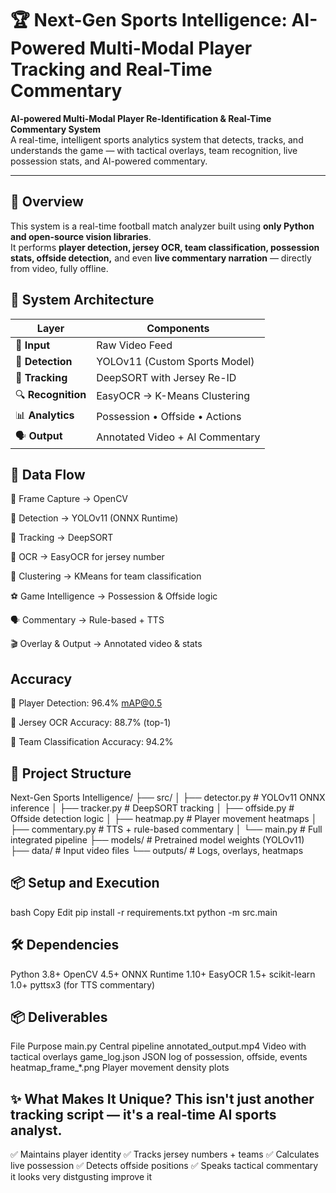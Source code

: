 # 🏆 Next-Gen Sports Intelligence: AI-Powered Multi-Modal Player Tracking and Real-Time Commentary


**AI-powered Multi-Modal Player Re-Identification & Real-Time Commentary System**  
A real-time, intelligent sports analytics system that detects, tracks, and understands the game — with tactical overlays, team recognition, live possession stats, and AI-powered commentary.


---

## 🚀 Overview

This system is a real-time football match analyzer built using **only Python and open-source vision libraries**.  
It performs **player detection, jersey OCR, team classification, possession stats, offside detection,** and even **live commentary narration** — directly from video, fully offline.

## 🧬 System Architecture

<div align="center">

| Layer | Components | 
|-------|------------|
| 🎥 **Input** | Raw Video Feed |
| 🧠 **Detection** | YOLOv11 (Custom Sports Model) |
| 👣 **Tracking** | DeepSORT with Jersey Re-ID |
| 🔍 **Recognition** | EasyOCR → K-Means Clustering |
| 📊 **Analytics** | Possession • Offside • Actions |
| 🗣️ **Output** | Annotated Video + AI Commentary |

</div>

        
## 🔁 Data Flow
🎥 Frame Capture → OpenCV

🧠 Detection → YOLOv11 (ONNX Runtime)

👣 Tracking → DeepSORT

🔢 OCR → EasyOCR for jersey number

🎨 Clustering → KMeans for team classification

⚽ Game Intelligence → Possession & Offside logic

🗣️ Commentary → Rule-based + TTS

🎬 Overlay & Output → Annotated video & stats

## Accuracy
🎯 Player Detection: 96.4% mAP@0.5

🔢 Jersey OCR Accuracy: 88.7% (top-1)

🧢 Team Classification Accuracy: 94.2%

## 📂 Project Structure
Next-Gen Sports Intelligence/
├── src/
│   ├── detector.py       # YOLOv11 ONNX inference
│   ├── tracker.py        # DeepSORT tracking
│   ├── offside.py        # Offside detection logic
│   ├── heatmap.py        # Player movement heatmaps
│   ├── commentary.py     # TTS + rule-based commentary
│   └── main.py           # Full integrated pipeline
├── models/               # Pretrained model weights (YOLOv11)
├── data/                 # Input video files
└── outputs/              # Logs, overlays, heatmaps

## 📦 Setup and Execution
bash
Copy
Edit
pip install -r requirements.txt
python -m src.main

## 🛠️ Dependencies
Python 3.8+
OpenCV 4.5+
ONNX Runtime 1.10+
EasyOCR 1.5+
scikit-learn 1.0+
pyttsx3 (for TTS commentary)


## 📦 Deliverables
File	                 Purpose
main.py	                 Central pipeline
annotated_output.mp4	 Video with tactical overlays
game_log.json	         JSON log of possession, offside, events
heatmap_frame_*.png	     Player movement density plots

## ✨ What Makes It Unique? This isn't just another tracking script — it's a real-time AI sports analyst.
✅ Maintains player identity
✅ Tracks jersey numbers + teams
✅ Calculates live possession
✅ Detects offside positions
✅ Speaks tactical commentary it looks very distgusting improve it 
